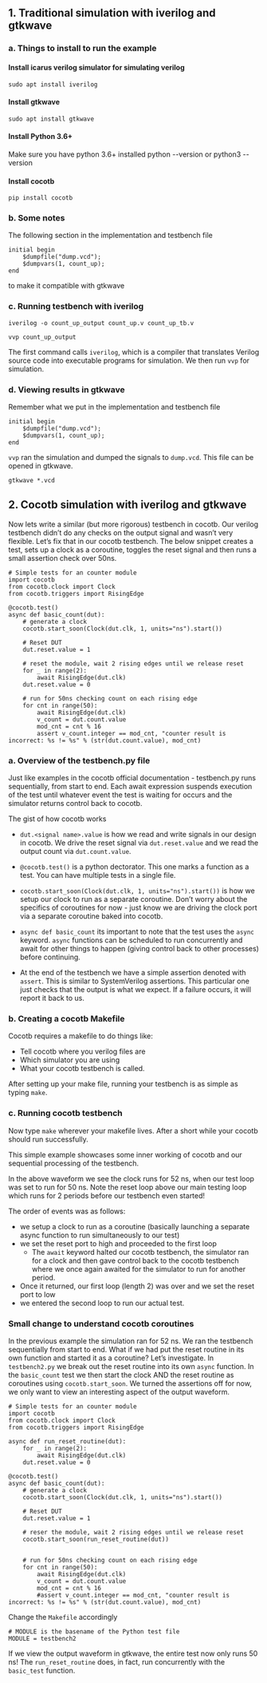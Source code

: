 ## 1. Traditional simulation with iverilog and gtkwave

### a. Things to install to run the example

#### Install icarus verilog simulator for simulating verilog

`sudo apt install iverilog`

#### Install gtkwave

`sudo apt install gtkwave`

#### Install Python 3.6+

Make sure you have python 3.6+ installed python --version or python3 --version

#### Install cocotb

`pip install cocotb`

### b. Some notes

The following section in the implementation and testbench file

```
initial begin
    $dumpfile("dump.vcd");
    $dumpvars(1, count_up);
end
```
to make it compatible with gtkwave


### c. Running testbench with iverilog 

`iverilog -o count_up_output count_up.v count_up_tb.v`

`vvp count_up_output`

The first command calls `iverilog`, which is a compiler that translates Verilog source code into executable programs for simulation. We then run `vvp` for simulation.


### d. Viewing results in gtkwave

Remember what we put in the implementation and testbench file

```
initial begin
    $dumpfile("dump.vcd");
    $dumpvars(1, count_up);
end
```

`vvp` ran the simulation and dumped the signals to `dump.vcd`. This file can be opened in gtkwave.

`gtkwave *.vcd`

## 2. Cocotb simulation with iverilog and gtkwave

Now lets write a similar (but more rigorous) testbench in cocotb. Our verilog testbench didn’t do any checks on the output signal and wasn’t very flexible. Let’s fix that in our cocotb testbench. The below snippet creates a test, sets up a clock as a coroutine, toggles the reset signal and then runs a small assertion check over 50ns.

```
# Simple tests for an counter module
import cocotb
from cocotb.clock import Clock
from cocotb.triggers import RisingEdge

@cocotb.test()
async def basic_count(dut):
    # generate a clock
    cocotb.start_soon(Clock(dut.clk, 1, units="ns").start())

    # Reset DUT
    dut.reset.value = 1

    # reset the module, wait 2 rising edges until we release reset
    for _ in range(2):
        await RisingEdge(dut.clk)
    dut.reset.value = 0

    # run for 50ns checking count on each rising edge
    for cnt in range(50):
        await RisingEdge(dut.clk)
        v_count = dut.count.value
        mod_cnt = cnt % 16
        assert v_count.integer == mod_cnt, "counter result is incorrect: %s != %s" % (str(dut.count.value), mod_cnt)
```

### a. Overview of the testbench.py file

Just like examples in the cocotb official documentation - testbench.py runs sequentially, from start to end. Each await expression suspends execution of the test until whatever event the test is waiting for occurs and the simulator returns control back to cocotb.

The gist of how cocotb works

* `dut.<signal name>.value` is how we read and write signals in our design in cocotb. We drive the reset signal via `dut.reset.value` and we read the output count via `dut.count.value`.

* `@cocotb.test()` is a python dectorator. This one marks a function as a test. You can have multiple tests in a single file.

* `cocotb.start_soon(Clock(dut.clk, 1, units="ns").start())` is how we setup our clock to run as a separate coroutine. Don’t worry about the specifics of coroutines for now - just know we are driving the clock port via a separate coroutine baked into cocotb.

* `async def basic_count` its important to note that the test uses the `async` keyword. `async` functions can be scheduled to run concurrently and await for other things to happen (giving control back to other processes) before continuing.

* At the end of the testbench we have a simple assertion denoted with `assert`. This is similar to SystemVerilog assertions. This particular one just checks that the output is what we expect. If a failure occurs, it will report it back to us.

### b. Creating a cocotb Makefile

Cocotb requires a makefile to do things like: 
* Tell cocotb where you verilog files are
* Which simulator you are using
* What your cocotb testbench is called. 

After setting up your make file, running your testbench is as simple as typing `make`.

### c. Running cocotb testbench

Now type `make` wherever your makefile lives. After a short while your cocotb should run successfully.

This simple example showcases some inner working of cocotb and our sequential processing of the testbench.

In the above waveform we see the clock runs for 52 ns, when our test loop was set to run for 50 ns. Note the reset loop above our main testing loop which runs for 2 periods before our testbench even started!

The order of events was as follows:

* we setup a clock to run as a coroutine (basically launching a separate async function to run simultaneously to our test)
* we set the reset port to high and proceeded to the first loop
    * The `await` keyword halted our cocotb testbench, the simulator ran for a clock and then gave control back to the cocotb testbench where we once again awaited for the simulator to run for another period.
* Once it returned, our first loop (length 2) was over and we set the reset port to low
* we entered the second loop to run our actual test.

### Small change to understand cocotb coroutines
In the previous example the simulation ran for 52 ns. We ran the testbench sequentially from start to end. What if we had put the reset routine in its own function and started it as a coroutine? Let’s investigate. In `testbench2.py` we break out the reset routine into its own `async` function. In the `basic_count` test we then start the clock AND the reset routine as coroutines using `cocotb.start_soon`. We turned the assertions off for now, we only want to view an interesting aspect of the output waveform.

```
# Simple tests for an counter module
import cocotb
from cocotb.clock import Clock
from cocotb.triggers import RisingEdge

async def run_reset_routine(dut):
    for _ in range(2):
        await RisingEdge(dut.clk)
    dut.reset.value = 0

@cocotb.test()
async def basic_count(dut):
    # generate a clock
    cocotb.start_soon(Clock(dut.clk, 1, units="ns").start())

    # Reset DUT
    dut.reset.value = 1

    # reser the module, wait 2 rising edges until we release reset
    cocotb.start_soon(run_reset_routine(dut))


    # run for 50ns checking count on each rising edge
    for cnt in range(50):
        await RisingEdge(dut.clk)
        v_count = dut.count.value
        mod_cnt = cnt % 16
        #assert v_count.integer == mod_cnt, "counter result is incorrect: %s != %s" % (str(dut.count.value), mod_cnt)
```

Change the `Makefile` accordingly

```
# MODULE is the basename of the Python test file
MODULE = testbench2

```

If we view the output waveform in gtkwave, the entire test now only runs 50 ns! The `run_reset_routine` does, in fact, run concurrently with the `basic_test` function.